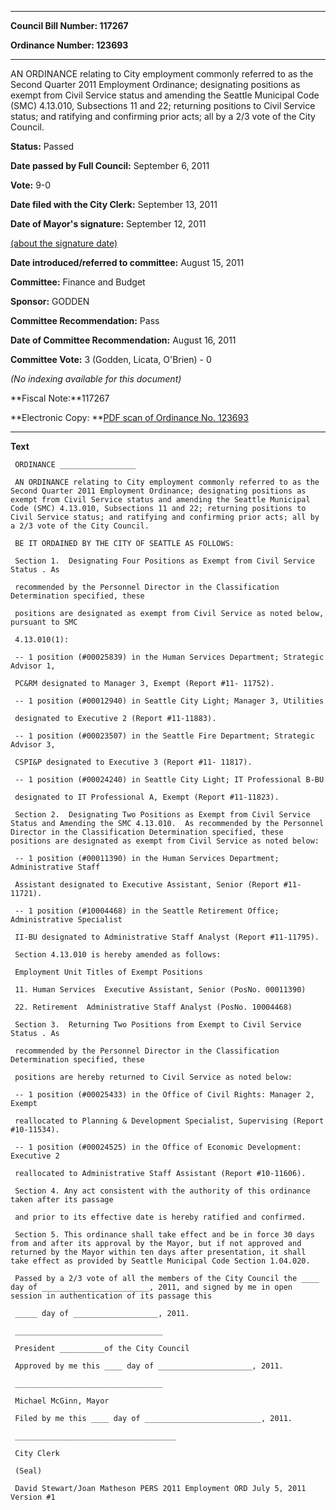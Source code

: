 

********

**Council Bill Number: 117267**
   
**Ordinance Number: 123693**
********

 AN ORDINANCE relating to City employment commonly referred to as the Second Quarter 2011 Employment Ordinance; designating positions as exempt from Civil Service status and amending the Seattle Municipal Code (SMC) 4.13.010, Subsections 11 and 22; returning positions to Civil Service status; and ratifying and confirming prior acts; all by a 2/3 vote of the City Council.

**Status:** Passed
   
**Date passed by Full Council:** September 6, 2011
   
**Vote:** 9-0
   
**Date filed with the City Clerk:** September 13, 2011
   
**Date of Mayor's signature:** September 12, 2011
   
[(about the signature date)](/~public/approvaldate.htm)
   
   
   
**Date introduced/referred to committee:** August 15, 2011
   
**Committee:** Finance and Budget
   
**Sponsor:** GODDEN
   
**Committee Recommendation:** Pass
   
**Date of Committee Recommendation:** August 16, 2011
   
**Committee Vote:** 3 (Godden, Licata, O'Brien) - 0
   
   
_(No indexing available for this document)_

**Fiscal Note:**117267

**Electronic Copy: **[PDF scan of Ordinance No. 123693](/~archives/Ordinances/Ord_123693.pdf)

********

**Text**
   
```
 ORDINANCE _________________

 AN ORDINANCE relating to City employment commonly referred to as the Second Quarter 2011 Employment Ordinance; designating positions as exempt from Civil Service status and amending the Seattle Municipal Code (SMC) 4.13.010, Subsections 11 and 22; returning positions to Civil Service status; and ratifying and confirming prior acts; all by a 2/3 vote of the City Council.

 BE IT ORDAINED BY THE CITY OF SEATTLE AS FOLLOWS:

 Section 1.  Designating Four Positions as Exempt from Civil Service Status . As

 recommended by the Personnel Director in the Classification Determination specified, these

 positions are designated as exempt from Civil Service as noted below, pursuant to SMC

 4.13.010(1):

 -- 1 position (#00025839) in the Human Services Department; Strategic Advisor 1,

 PC&RM designated to Manager 3, Exempt (Report #11- 11752).

 -- 1 position (#00012940) in Seattle City Light; Manager 3, Utilities

 designated to Executive 2 (Report #11-11883).

 -- 1 position (#00023507) in the Seattle Fire Department; Strategic Advisor 3,

 CSPI&P designated to Executive 3 (Report #11- 11817).

 -- 1 position (#00024240) in Seattle City Light; IT Professional B-BU

 designated to IT Professional A, Exempt (Report #11-11823).

 Section 2.  Designating Two Positions as Exempt from Civil Service Status and Amending the SMC 4.13.010.  As recommended by the Personnel Director in the Classification Determination specified, these positions are designated as exempt from Civil Service as noted below:

 -- 1 position (#00011390) in the Human Services Department; Administrative Staff

 Assistant designated to Executive Assistant, Senior (Report #11-11721).

 -- 1 position (#10004468) in the Seattle Retirement Office; Administrative Specialist

 II-BU designated to Administrative Staff Analyst (Report #11-11795).

 Section 4.13.010 is hereby amended as follows:

 Employment Unit Titles of Exempt Positions

 11. Human Services  Executive Assistant, Senior (PosNo. 00011390)

 22. Retirement  Administrative Staff Analyst (PosNo. 10004468)

 Section 3.  Returning Two Positions from Exempt to Civil Service Status . As

 recommended by the Personnel Director in the Classification Determination specified, these

 positions are hereby returned to Civil Service as noted below:

 -- 1 position (#00025433) in the Office of Civil Rights: Manager 2, Exempt

 reallocated to Planning & Development Specialist, Supervising (Report #10-11534).

 -- 1 position (#00024525) in the Office of Economic Development: Executive 2

 reallocated to Administrative Staff Assistant (Report #10-11606).

 Section 4. Any act consistent with the authority of this ordinance taken after its passage

 and prior to its effective date is hereby ratified and confirmed.

 Section 5. This ordinance shall take effect and be in force 30 days from and after its approval by the Mayor, but if not approved and returned by the Mayor within ten days after presentation, it shall take effect as provided by Seattle Municipal Code Section 1.04.020.

 Passed by a 2/3 vote of all the members of the City Council the ____ day of ________________________, 2011, and signed by me in open session in authentication of its passage this

 _____ day of ___________________, 2011.

 _________________________________

 President __________of the City Council

 Approved by me this ____ day of _____________________, 2011.

 _________________________________

 Michael McGinn, Mayor

 Filed by me this ____ day of __________________________, 2011.

 ____________________________________

 City Clerk

 (Seal)

 David Stewart/Joan Matheson PERS 2Q11 Employment ORD July 5, 2011 Version #1

```
